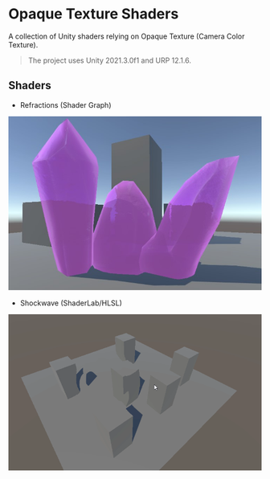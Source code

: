 # Opaque Texture Shaders

A collection of Unity shaders relying on Opaque Texture (Camera Color Texture).

> The project uses Unity 2021.3.0f1 and URP 12.1.6.

## Shaders

- Refractions (Shader Graph)

![Refractions](Documentation/refractions.jpg)

- Shockwave (ShaderLab/HLSL)

![Shockwave](Documentation/shockwave.gif)